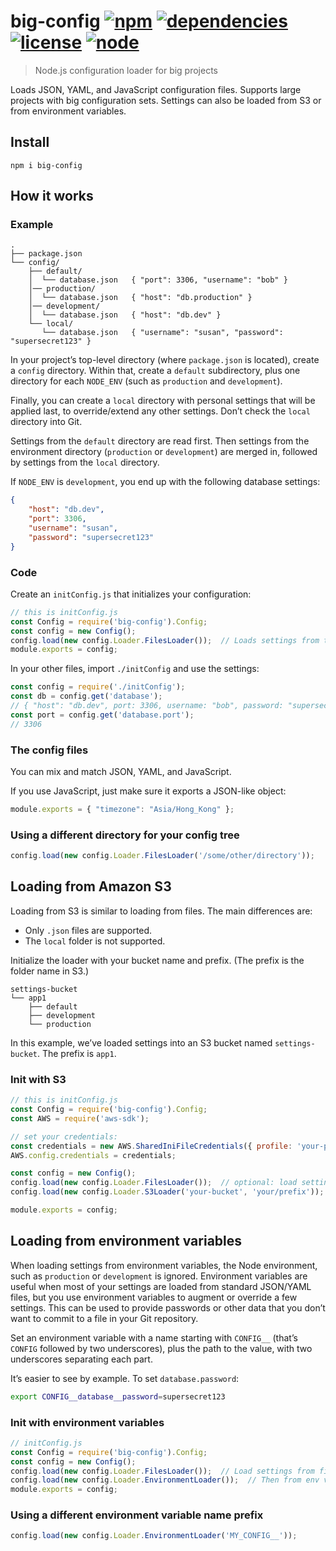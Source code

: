 # big-config [![npm](https://img.shields.io/npm/v/big-config.svg)](https://www.npmjs.com/package/big-config) [![dependencies](https://img.shields.io/david/natesilva/big-config.svg)](https://www.npmjs.com/package/big-config) [![license](https://img.shields.io/github/license/natesilva/big-config.svg)](https://github.com/natesilva/big-config/blob/master/LICENSE) [![node](https://img.shields.io/node/v/big-config.svg)](https://www.npmjs.com/package/big-config)

> Node.js configuration loader for big projects

Loads JSON, YAML, and JavaScript configuration files. Supports large projects with big configuration sets. Settings can also be loaded from S3 or from environment variables.

## Install

```
npm i big-config
```

## How it works

### Example

```
.
├── package.json
└── config/
    ├── default/
    │  └── database.json   { "port": 3306, "username": "bob" }
    │── production/
    │  └── database.json   { "host": "db.production" }
    │── development/
    │  └── database.json   { "host": "db.dev" }
    └── local/
       └── database.json   { "username": "susan", "password": "supersecret123" }
```

In your project’s top-level directory (where `package.json` is located), create a `config` directory. Within that, create a `default` subdirectory, plus one directory for each `NODE_ENV` (such as `production` and `development`).

Finally, you can create a `local` directory with personal settings that will be applied last, to override/extend any other settings. Don’t check the `local` directory into Git.

Settings from the `default` directory are read first. Then settings from the environment directory (`production` or `development`) are merged in, followed by settings from the `local` directory.

If `NODE_ENV` is `development`, you end up with the following database settings:

```json
{
    "host": "db.dev",
    "port": 3306,
    "username": "susan",
    "password": "supersecret123"
}
```

### Code

Create an `initConfig.js` that initializes your configuration:

```javascript
// this is initConfig.js
const Config = require('big-config').Config;
const config = new Config();
config.load(new config.Loader.FilesLoader());  // Loads settings from the files
module.exports = config;
```

In your other files, import `./initConfig` and use the settings:

```javascript
const config = require('./initConfig');
const db = config.get('database');
// { "host": "db.dev", port: 3306, username: "bob", password: "supersecret123" }
const port = config.get('database.port');
// 3306
```

### The config files

You can mix and match JSON, YAML, and JavaScript.

If you use JavaScript, just make sure it exports a JSON-like object:

```javascript
module.exports = { "timezone": "Asia/Hong_Kong" };
```

### Using a different directory for your config tree

```javascript
config.load(new config.Loader.FilesLoader('/some/other/directory'));
```

## Loading from Amazon S3

Loading from S3 is similar to loading from files. The main differences are:

* Only `.json` files are supported.
* The `local` folder is not supported.

Initialize the loader with your bucket name and prefix. (The prefix is the folder name in S3.)

```
settings-bucket
└── app1
    ├── default
    ├── development
    └── production
```

In this example, we’ve loaded settings into an S3 bucket named `settings-bucket`. The prefix is `app1`.

### Init with S3

```javascript
// this is initConfig.js
const Config = require('big-config').Config;
const AWS = require('aws-sdk');

// set your credentials:
const credentials = new AWS.SharedIniFileCredentials({ profile: 'your-profile' });
AWS.config.credentials = credentials;

const config = new Config();
config.load(new config.Loader.FilesLoader());  // optional: load settings from files first
config.load(new config.Loader.S3Loader('your-bucket', 'your/prefix'));

module.exports = config;
```

## Loading from environment variables

When loading settings from environment variables, the Node environment, such as `production` or `development` is ignored. Environment variables are useful when most of your settings are loaded from standard JSON/YAML files, but you use environment variables to augment or override a few settings. This can be used to provide passwords or other data that you don’t want to commit to a file in your Git repository.

Set an environment variable with a name starting with `CONFIG__` (that’s `CONFIG` followed by two underscores), plus the path to the value, with two underscores separating each part.

It’s easier to see by example. To set `database.password`:

```bash
export CONFIG__database__password=supersecret123
```

### Init with environment variables

```javascript
// initConfig.js
const Config = require('big-config').Config;
const config = new Config();
config.load(new config.Loader.FilesLoader());  // Load settings from files
config.load(new config.Loader.EnvironmentLoader());  // Then from env vars
module.exports = config;
```

### Using a different environment variable name prefix

```javascript
config.load(new config.Loader.EnvironmentLoader('MY_CONFIG__'));
```
